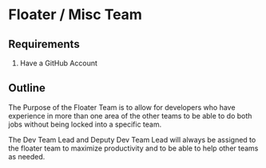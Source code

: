 # Floater / Misc Team

## Requirements

1. Have a GitHub Account

## Outline

The Purpose of the Floater Team is to allow for developers who have experience in more than one area of the other teams to be able to do both jobs without being locked into a specific team.

The Dev Team Lead and Deputy Dev Team Lead will always be assigned to the floater team to maximize productivity and to be able to help other teams as needed.